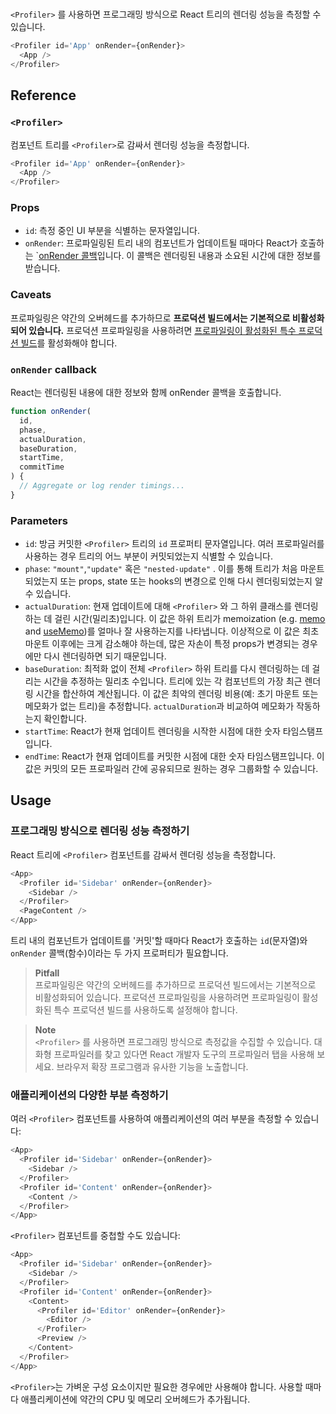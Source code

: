 # <Profiler>

`<Profiler>` 를 사용하면 프로그래밍 방식으로 React 트리의 렌더링 성능을 측정할 수 있습니다.

```javascript
<Profiler id='App' onRender={onRender}>
  <App />
</Profiler>
```

## Reference

### `<Profiler>`

컴포넌트 트리를 `<Profiler>`로 감싸서 렌더링 성능을 측정합니다.

```javascript
<Profiler id='App' onRender={onRender}>
  <App />
</Profiler>
```

### Props

- `id`: 측정 중인 UI 부분을 식별하는 문자열입니다.
- `onRender`: 프로파일링된 트리 내의 컴포넌트가 업데이트될 때마다 React가 호출하는 `[onRender 콜백](https://www.notion.so/Profiler-ce960bc186114964876c8745718b61ab)입니다. 이 콜백은 렌더링된 내용과 소요된 시간에 대한 정보를 받습니다.

### Caveats

프로파일링은 약간의 오버헤드를 추가하므로 **프로덕션 빌드에서는 기본적으로 비활성화되어 있습니다.** 프로덕션 프로파일링을 사용하려면 [프로파일링이 활성화된 특수 프로덕션 빌드](https://fb.me/react-profiling)를 활성화해야 합니다.

### `onRender` callback

React는 렌더링된 내용에 대한 정보와 함께 onRender 콜백을 호출합니다.

```javascript
function onRender(
  id,
  phase,
  actualDuration,
  baseDuration,
  startTime,
  commitTime
) {
  // Aggregate or log render timings...
}
```

### Parameters

- `id`: 방금 커밋한 `<Profiler>` 트리의 `id` 프로퍼티 문자열입니다. 여러 프로파일러를 사용하는 경우 트리의 어느 부분이 커밋되었는지 식별할 수 있습니다.
- `phase`: `"mount"`,`"update"` 혹은 `"nested-update"` . 이를 통해 트리가 처음 마운트되었는지 또는 props, state 또는 hooks의 변경으로 인해 다시 렌더링되었는지 알 수 있습니다.
- `actualDuration`: 현재 업데이트에 대해 `<Profiler>` 와 그 하위 클래스를 렌더링하는 데 걸린 시간(밀리초)입니다. 이 값은 하위 트리가 memoization (e.g. [memo](https://www.notion.so/a9f15a1f47644a38a7d4711ed1d5bd2b) and [useMemo](https://www.notion.so/fa58ee6fba0442cb8977cf4af1df58ab))를 얼마나 잘 사용하는지를 나타냅니다. 이상적으로 이 값은 최초 마운트 이후에는 크게 감소해야 하는데, 많은 자손이 특정 props가 변경되는 경우에만 다시 렌더링하면 되기 때문입니다.
- `baseDuration`: 최적화 없이 전체 `<Profiler>` 하위 트리를 다시 렌더링하는 데 걸리는 시간을 추정하는 밀리초 수입니다. 트리에 있는 각 컴포넌트의 가장 최근 렌더링 시간을 합산하여 계산됩니다. 이 값은 최악의 렌더링 비용(예: 초기 마운트 또는 메모화가 없는 트리)을 추정합니다. `actualDuration`과 비교하여 메모화가 작동하는지 확인합니다.
- `startTime`: React가 현재 업데이트 렌더링을 시작한 시점에 대한 숫자 타임스탬프입니다.
- `endTime`: React가 현재 업데이트를 커밋한 시점에 대한 숫자 타임스탬프입니다. 이 값은 커밋의 모든 프로파일러 간에 공유되므로 원하는 경우 그룹화할 수 있습니다.

## Usage

### 프로그래밍 방식으로 렌더링 성능 측정하기

React 트리에 `<Profiler>` 컴포넌트를 감싸서 렌더링 성능을 측정합니다.

```javascript
<App>
  <Profiler id='Sidebar' onRender={onRender}>
    <Sidebar />
  </Profiler>
  <PageContent />
</App>
```

트리 내의 컴포넌트가 업데이트를 '커밋'할 때마다 React가 호출하는 `id`(문자열)와 `onRender` 콜백(함수)이라는 두 가지 프로퍼티가 필요합니다.

> **Pitfall**  
> 프로파일링은 약간의 오버헤드를 추가하므로 프로덕션 빌드에서는 기본적으로 비활성화되어 있습니다. 프로덕션 프로파일링을 사용하려면 프로파일링이 활성화된 특수 프로덕션 빌드를 사용하도록 설정해야 합니다.

> **Note**  
> `<Profiler>` 를 사용하면 프로그래밍 방식으로 측정값을 수집할 수 있습니다. 대화형 프로파일러를 찾고 있다면 React 개발자 도구의 프로파일러 탭을 사용해 보세요. 브라우저 확장 프로그램과 유사한 기능을 노출합니다.

### 애플리케이션의 다양한 부분 측정하기

여러 `<Profiler>` 컴포넌트를 사용하여 애플리케이션의 여러 부분을 측정할 수 있습니다:

```javascript
<App>
  <Profiler id='Sidebar' onRender={onRender}>
    <Sidebar />
  </Profiler>
  <Profiler id='Content' onRender={onRender}>
    <Content />
  </Profiler>
</App>
```

`<Profiler>` 컴포넌트를 중첩할 수도 있습니다:

```javascript
<App>
  <Profiler id='Sidebar' onRender={onRender}>
    <Sidebar />
  </Profiler>
  <Profiler id='Content' onRender={onRender}>
    <Content>
      <Profiler id='Editor' onRender={onRender}>
        <Editor />
      </Profiler>
      <Preview />
    </Content>
  </Profiler>
</App>
```

`<Profiler>`는 가벼운 구성 요소이지만 필요한 경우에만 사용해야 합니다. 사용할 때마다 애플리케이션에 약간의 CPU 및 메모리 오버헤드가 추가됩니다.

